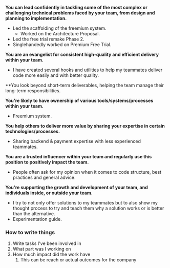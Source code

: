 **You can lead confidently in tackling some of the most complex or challenging technical problems faced by your team, from design and planning to implementation.**
- Led the scaffolding of the freemium system.
	- Worked on the Architecture Proposal.
- Led the free trial remake Phase 2.
- Singlehandedly worked on Premium Free Trial.

**You are an evangelist for consistent high-quality and efficient delivery within your team.**
- I have created several hooks and utilities to help my teammates deliver code more easily and with better quality.

**You look beyond short-term deliverables, helping the team manage their long-term responsibilities.

**You're likely to have ownership of various tools/systems/processes within your team.**
- Freemium system.

**You help others to deliver more value by sharing your expertise in certain technologies/processes.**
- Sharing backend & payment expertise with less experienced teammates.

**You are a trusted influencer within your team and regularly use this position to positively impact the team.**
- People often ask for my opinion when it comes to code structure, best practices and general advice.

**You're supporting the growth and development of your team, and individuals inside, or outside your team.**
- I try to not only offer solutions to my teammates but to also show my thought process to try and teach them why a solution works or is better than the alternative.
- Experimentation guide.
### How to write things
1. Write tasks I've been involved in
2. What part was I working on
3. How much impact did the work have
	1. This can be reach or actual outcomes for the company
